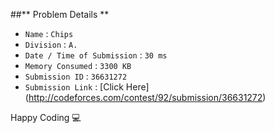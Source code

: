 ##** Problem Details **
 
- `Name`                      : `Chips`
- `Division`                  : `A.`
- `Date / Time of Submission` : `30 ms`
- `Memory Consumed`           : `3300 KB`
- `Submission ID`             : `36631272`
- `Submission Link`           : [Click Here] (http://codeforces.com/contest/92/submission/36631272)

Happy Coding  :computer: